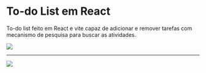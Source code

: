 <h1>To-do List em React</h1>
<p>To-do list feito em React e vite capaz de adicionar e remover tarefas com mecanismo de pesquisa para buscar as atividades.</p>
<img src="https://github.com/danoliver1792/to-do-react/assets/99451711/264a7612-0d9e-4d93-8a40-047e0c2a9d92"><hr/>
<img src="https://github.com/danoliver1792/to-do-react/assets/99451711/ce6cbe40-38f3-482f-8b65-3f8c72472801">
